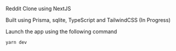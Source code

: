Reddit Clone using NextJS

Built using Prisma, sqlite, TypeScript and TailwindCSS (In Progress)

Launch the app using the following command

```
yarn dev
```

